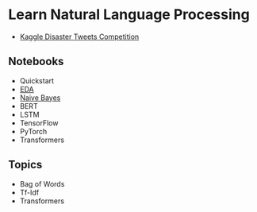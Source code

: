 # Learn Natural Language Processing

- [Kaggle Disaster Tweets Competition](https://www.kaggle.com/competitions/nlp-getting-started)

## Notebooks

- Quickstart
- [EDA](disaster-tweets-eda.ipynb)
- [Naive Bayes](disaster-tweets-td-idf-naive-bayes.ipynb)
- BERT
- LSTM
- TensorFlow
- PyTorch
- Transformers

## Topics

- Bag of Words
- Tf-Idf
- Transformers
